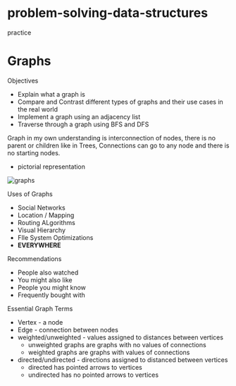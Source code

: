 # problem-solving-data-structures

practice

# Graphs

Objectives

- Explain what a graph is
- Compare and Contrast different types of graphs and their use cases in the real world
- Implement a graph using an adjacency list
- Traverse through a graph using BFS and DFS

Graph in my own understanding is interconnection of nodes, there is no parent or children like in Trees, Connections can go to any node and there is no starting nodes.

- pictorial representation
  
![graphs](https://github.com/CalyWorld/problem-solving-data-structures/assets/88979648/27140e9a-b996-45ee-89e3-4403fc1bca67)

Uses of Graphs

- Social Networks
- Location / Mapping
- Routing ALgorithms
- Visual Hierarchy
- FIle System Optimizations
- **EVERYWHERE**

Recommendations

- People also watched
- You might also like
- People you might know
- Frequently bought with

Essential Graph Terms

- Vertex - a node
- Edge - connection between nodes
- weighted/unweighted - values assigned to distances between vertices
  - unweighted graphs are graphs with no values of connections
  - weighted graphs are graphs with values of connections
- directed/undirected - directions assigned to distanced between vertices
  - directed has pointed arrows to vertices
  - undirected has no pointed arrows to vertices
